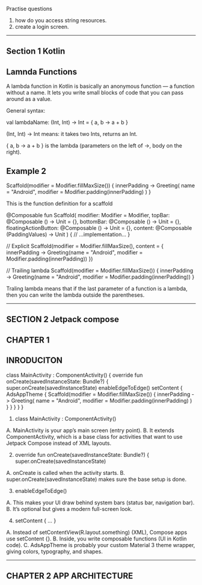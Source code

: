 Practise questions

1. how do you access string resources.
2. create a login screen.


-----------------
Section 1
Kotlin
-----------------

Lamnda Functions
------------------

A lambda function in Kotlin is basically an anonymous function — a function without a name.
It lets you write small blocks of code that you can pass around as a value.

General syntax:

val lambdaName: (Int, Int) -> Int = { a, b -> a + b }

(Int, Int) -> Int means: it takes two Ints, returns an Int.

{ a, b -> a + b } is the lambda (parameters on the left of ->, body on the right).


Example 2
-----------

 Scaffold(modifier = Modifier.fillMaxSize()) { innerPadding ->
                    Greeting(
                        name = "Android",
                        modifier = Modifier.padding(innerPadding)
                    )
                }
                
This is the function definition for a scaffold

@Composable
fun Scaffold(
    modifier: Modifier = Modifier,
    topBar: @Composable () -> Unit = {},
    bottomBar: @Composable () -> Unit = {},
    floatingActionButton: @Composable () -> Unit = {},
    content: @Composable (PaddingValues) -> Unit
) {
    // ...implementation...
}


// Explicit
Scaffold(modifier = Modifier.fillMaxSize(), content = { innerPadding ->
    Greeting(name = "Android", modifier = Modifier.padding(innerPadding))
})

// Trailing lambda
Scaffold(modifier = Modifier.fillMaxSize()) { innerPadding ->
    Greeting(name = "Android", modifier = Modifier.padding(innerPadding))
}

Traling lambda means that if the last parameter of a function is a lambda, 
then you can write the lambda outside the parentheses.


------------------
SECTION 2
Jetpack compose
------------------

CHAPTER 1
---------------
INRODUCITON
-----------------

class MainActivity : ComponentActivity() {
    override fun onCreate(savedInstanceState: Bundle?) {
        super.onCreate(savedInstanceState)
        enableEdgeToEdge()
        setContent {
            AdsAppTheme {
                Scaffold(modifier = Modifier.fillMaxSize()) { innerPadding ->
                    Greeting(
                        name = "Android",
                        modifier = Modifier.padding(innerPadding)
                    )
                }
            }
        }
    }
}

1. class MainActivity : ComponentActivity()

A. MainActivity is your app’s main screen (entry point).
B. It extends ComponentActivity, which is a base class for activities that want to use Jetpack Compose 
	instead of XML layouts.

2. override fun onCreate(savedInstanceState: Bundle?) {
    super.onCreate(savedInstanceState)

A. onCreate is called when the activity starts.
B. super.onCreate(savedInstanceState) makes sure the base setup is done.

3. enableEdgeToEdge()

A. This makes your UI draw behind system bars (status bar, navigation bar).
B. It’s optional but gives a modern full-screen look.

4. setContent { … }

A. Instead of setContentView(R.layout.something) (XML), Compose apps use setContent {}.
B. Inside, you write composable functions (UI in Kotlin code).
C. AdsAppTheme is probably your custom Material 3 theme wrapper, giving colors, typography, and shapes.



---------------------------
CHAPTER 2
APP ARCHITECTURE
---------------------------


